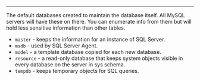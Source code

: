 -- -
The default databases created to maintain the database itself. All MySQL servers will have these on there. You can enumerate info from them but will hold less sensitive information than other tables.
- `master` - keeps the information for an instance of SQL Server.
- `msdb` - used by SQL Server Agent.
- `model` - a template database copied for each new database.
- `resource` - a read-only database that keeps system objects visible in every database on the server in sys schema.
- `tempdb` - keeps temporary objects for SQL queries.